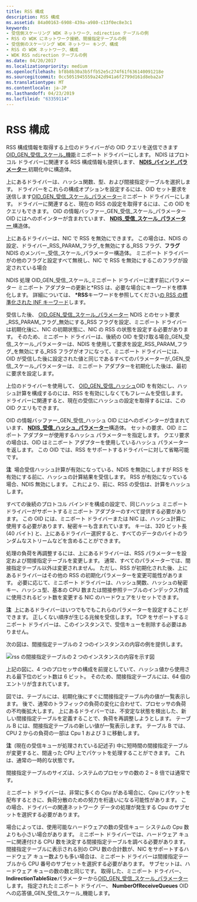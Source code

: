 ```yaml
---
title: RSS 構成
description: RSS 構成
ms.assetid: 84a00163-6908-439a-a980-c13f0ec8e3c1
keywords:
- 受信側スケーリング WDK ネットワーク、ndirection テーブルの例
- RSS の WDK にネットワーク接続、間接指定テーブルの例
- 受信側のスケーリング WDK ネットワー キング、構成
- RSS の WDK ネットワーク、構成
- WDK RSS ndirection テーブルの例
ms.date: 04/20/2017
ms.localizationpriority: medium
ms.openlocfilehash: bf8b8b30a3b5ffb52e5c274f61f636140091218e
ms.sourcegitcommit: 0cc5051945559a242d941a6f2799d161d8eba2a7
ms.translationtype: MT
ms.contentlocale: ja-JP
ms.lasthandoff: 04/23/2019
ms.locfileid: "63359114"
---
```

# <a name="rss-configuration"></a>RSS 構成





RSS 構成情報を取得する上位のドライバーがの OID クエリを送信できます[OID\_GEN\_受信\_スケール\_機能](https://msdn.microsoft.com/library/windows/hardware/ff569636)ミニポート ドライバーにします。 NDIS はプロトコル ドライバーに関連する RSS 構成情報も提供します、 [ **NDIS\_バインド\_パラメーター** ](https://msdn.microsoft.com/library/windows/hardware/ff564832)初期化中に構造体。

上にあるドライバーは、ハッシュ関数、型、および間接指定テーブルを選択します。 ドライバーをこれらの構成オプションを設定するには、OID セット要求を送信します[OID\_GEN\_受信\_スケール\_パラメーター](https://msdn.microsoft.com/library/windows/hardware/ff569637)ミニポート ドライバーにします。 ドライバーに関連すると、現在の RSS の設定を取得するには、この OID をクエリもできます。 OID の情報バッファー\_GEN\_受信\_スケール\_パラメーター OID にはへのポインターが含まれています、 [ **NDIS\_受信\_スケール\_パラメーター** ](https://msdn.microsoft.com/library/windows/hardware/ff567228)構造体。

上にあるドライバーは、NIC で RSS を無効にできます。 この場合は、NDIS の設定、ドライバー\_RSS\_PARAM\_フラグ\_を無効にする\_RSS フラグ、**フラグ**NDIS のメンバー\_受信\_スケール\_パラメーター構造体。 ミニポート ドライバーがの他のフラグと設定すべて無視し、NIC で RSS を無効にするこのフラグが設定されている場合

NDIS 処理 OID\_GEN\_受信\_スケール\_ミニポート ドライバーに渡す前にパラメーター ミニポート アダプターの更新と\*RSS は、必要な場合にキーワードを標準化します。 詳細については、  **\*RSS**キーワードを参照してください[の RSS の標準化された INF キーワード](standardized-inf-keywords-for-rss.md)します。

受信した後、 [OID\_GEN\_受信\_スケール\_パラメーター](https://msdn.microsoft.com/library/windows/hardware/ff569637) NDIS とのセット要求\_RSS\_PARAM\_フラグ\_無効にする\_RSS フラグを設定、ミニポート ドライバーは初期化後に、NIC の初期状態に、NIC の RSS の状態を設定する必要があります。 そのため、ミニポート ドライバーは、後続の OID を受け取る場合\_GEN\_受信\_スケール\_パラメーターは、NDIS を使用して要求を設定\_RSS\_PARAM\_フラグ\_を無効にする\_RSS フラグがオフになって、ミニポート ドライバーには、OID が受信した後に設定された値と同じであるすべてのパラメーターが\_GEN\_受信\_スケール\_パラメーターは、ミニポート アダプターを初期化した後は、最初に要求を設定します。

上位のドライバーを使用して、 [OID\_GEN\_受信\_ハッシュ](https://msdn.microsoft.com/library/windows/hardware/ff569635)OID を有効にし、ハッシュ計算を構成するのには、RSS を有効にしなくてもフレームを受信します。 ドライバーに関連すると、現在の受信にハッシュの設定を取得するには、この OID クエリもできます。

OID の情報バッファー\_GEN\_受信\_ハッシュ OID にはへのポインターが含まれています、 [ **NDIS\_受信\_ハッシュ\_パラメーター**](https://msdn.microsoft.com/library/windows/hardware/ff567190)構造体。 セットの要求、OID ミニポート アダプターが使用するハッシュ パラメーターを指定します。 クエリ要求の場合は、OID はミニポート アダプターを使用しているハッシュ パラメーターを返します。 この OID では、RSS をサポートするドライバーに対して省略可能です。

**注**  場合受信ハッシュ計算が有効になっている、NDIS を無効にしますが RSS を有効にする前に、ハッシュの計算結果を受信します。 RSS が有効になっている場合、NDIS 無効にします。 これにより、前に、RSS の受信は、計算をハッシュします。

 

すべての後続のプロトコル バインドを構成の設定で、同じハッシュ ミニポート ドライバーがサポートするミニポート アダプターのすべて提供する必要があります。 この OID には、ミニポート ドライバーまたは NIC は、ハッシュ計算に使用する必要があります、秘密キーも含まれています。 キーは、320 ビット長 (40 バイト) と、上にあるドライバー選択すると、すべてのデータのバイトのランダムなストリームなどを含めることができます。

処理の負荷を再調整するには、上にあるドライバーは、RSS パラメーターを設定および間接指定テーブルを変更します。 通常、すべてのパラメーターでは、間接指定テーブル以外は変更されません。 ただし、RSS が初期化された後、上にあるドライバーはその他の RSS の初期化パラメーターを変更可能性があります。 必要に応じて、ミニポート ドライバーは、ハッシュ関数、ハッシュの秘密キー、ハッシュ型、基本の CPU 数または間接参照テーブルのインデックス作成に使用されるビット数を変更する NIC のハードウェアをリセットできます。

**注**  上にあるドライバーはいつでもでもこれらのパラメーターを設定することができます。 正しくない順序が生じる兆候を受信します。 TCP をサポートするミニポート ドライバーは、このインスタンスで、受信キューを削除する必要はありません。

 

次の図は、間接指定テーブルの 2 つのインスタンスの内容の例を提供します。

![rss の間接指定テーブルの 2 つのインスタンスの内容を示す図](images/rss-table.png)

上記の図に、4 つのプロセッサの構成を前提としていて、ハッシュ値から使用される最下位のビット数は 6 ビット。 そのため、間接指定テーブルには、64 個のエントリが含まれています。

図では、テーブルには、初期化後にすぐに間接指定テーブル内の値が一覧表示します。 後で、通常のトラフィックの負荷の変化に合わせて、プロセッサの負荷の不均衡拡大します。 上にあるドライバーでは、不安定な状態を検出した、新しい間接指定テーブルを定義することで、負荷を再調整しようとします。 テーブル B には、間接指定テーブルの新しい値が一覧表示します。 テーブル B では、CPU 2 からの負荷の一部は Cpu 1 および 3 に移動します。

**注**  (現在の受信キューが処理されている記述子) 中に短時間の間接指定テーブルが変更すると、間違った CPU 上でパケットを処理することができます。 これは、通常の一時的な状態です。

 

間接指定テーブルのサイズは、システムのプロセッサの数の 2 ~ 8 倍では通常です。

ミニポート ドライバーは、非常に多くの Cpu がある場合に、Cpu にパケットを配布するときに、負荷分散のための努力を桁違いになる可能性があります。 この場合、ドライバーの関連ネットワーク データの処理が発生する Cpu のサブセットを選択する必要があります。

場合によっては、使用可能なハードウェアの数の受信キュー システムの Cpu 数よりも小さい場合があります。 ミニポート ドライバーでは、ハードウェア キューに関連付ける CPU 数を決定する間接指定テーブルを調べる必要があります。 間接指定テーブルに表示される別の CPU 数の合計数が、NIC をサポートするハードウェア キュー数よりも多い場合は、ミニポート ドライバーは間接指定テーブルから CPU 番号のサブセットを選択する必要があります。 サブセットは、ハードウェア キューの数の数と同じです。 取得した、ミニポート ドライバー、 **IndirectionTableSize**パラメーターから[OID\_GEN\_受信\_スケール\_パラメーター](https://msdn.microsoft.com/library/windows/hardware/ff569637)します。 指定されたミニポート ドライバー、 **NumberOfReceiveQueues** OID への応答値\_GEN\_受信\_スケール\_機能します。

 

 





